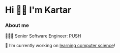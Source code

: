 #  Hi 👋🏽 I'm Kartar

### About me

💁🏽‍♀️ Senior Software Engineer: [PUSH](https://www.pushapp.co.uk/)

🔭 I’m currently working on [learning computer science](https://teachyourselfcs.com/)!

<!--
**ksinghj/ksinghj** is a ✨ _special_ ✨ repository because its `README.md` (this file) appears on your GitHub profile.

Here are some ideas to get you started:

- 🔭 I’m currently working on ...
- 🌱 I’m currently learning ...
- 👯 I’m looking to collaborate on ...
- 🤔 I’m looking for help with ...
- 💬 Ask me about ...
- 📫 How to reach me: ...
- ⚡ Fun fact: ...
-->
